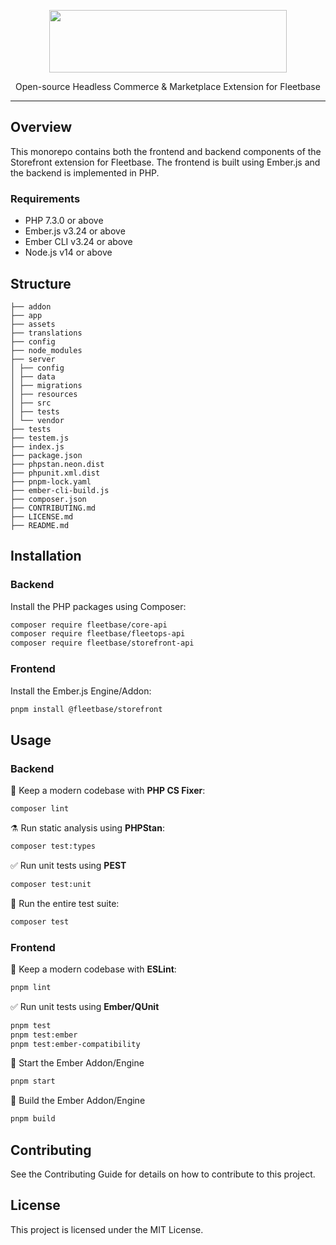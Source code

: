 <p align="center">
    <p align="center">
        <img src="https://camo.githubusercontent.com/870812d4ebe999bd1434db7ffcb27c2f347f1c2c6af1842e59ae8b28855b4b42/68747470733a2f2f666c622d6173736574732e73332e61702d736f757468656173742d312e616d617a6f6e6177732e636f6d2f7374617469632f73746f726566726f6e742d6c6f676f2e737667" width="380" height="100" />
    </p>
    <p align="center">
        Open-source Headless Commerce & Marketplace Extension for Fleetbase
    </p>
</p>

---

## Overview

This monorepo contains both the frontend and backend components of the Storefront extension for Fleetbase. The frontend is built using Ember.js and the backend is implemented in PHP.

### Requirements

- PHP 7.3.0 or above
- Ember.js v3.24 or above
- Ember CLI v3.24 or above
- Node.js v14 or above

## Structure

```
├── addon
├── app
├── assets
├── translations
├── config
├── node_modules
├── server
│ ├── config
│ ├── data
│ ├── migrations
│ ├── resources
│ ├── src
│ ├── tests
│ └── vendor
├── tests
├── testem.js
├── index.js
├── package.json
├── phpstan.neon.dist
├── phpunit.xml.dist
├── pnpm-lock.yaml
├── ember-cli-build.js
├── composer.json
├── CONTRIBUTING.md
├── LICENSE.md
├── README.md
```

## Installation

### Backend

Install the PHP packages using Composer:

```bash
composer require fleetbase/core-api
composer require fleetbase/fleetops-api
composer require fleetbase/storefront-api
```
### Frontend

Install the Ember.js Engine/Addon:

```bash
pnpm install @fleetbase/storefront
```

## Usage

### Backend

🧹 Keep a modern codebase with **PHP CS Fixer**:
```bash
composer lint
```

⚗️ Run static analysis using **PHPStan**:
```bash
composer test:types
```

✅ Run unit tests using **PEST**
```bash
composer test:unit
```

🚀 Run the entire test suite:
```bash
composer test
```

### Frontend

🧹 Keep a modern codebase with **ESLint**:
```bash
pnpm lint
```

✅ Run unit tests using **Ember/QUnit**
```bash
pnpm test
pnpm test:ember
pnpm test:ember-compatibility
```

🚀 Start the Ember Addon/Engine
```bash
pnpm start
```

🔨 Build the Ember Addon/Engine
```bash
pnpm build
```

## Contributing
See the Contributing Guide for details on how to contribute to this project.

## License
This project is licensed under the MIT License.
